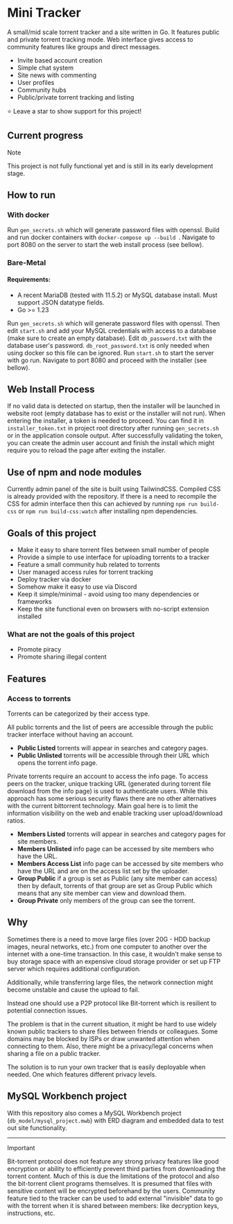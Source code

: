 # Mini Tracker
A small/mid scale torrent tracker and a site written in Go. It features public and private torrent tracking mode. Web interface gives access to community features like groups and direct messages.

- Invite based account creation
- Simple chat system
- Site news with commenting
- User profiles
- Community hubs
- Public/private torrent tracking and listing

⭐ Leave a star to show support for this project!


## Current progress
> [!NOTE]  
> This project is not fully functional yet and is still in its early development stage.

## How to run

### With docker

Run `gen_secrets.sh` which will generate password files with openssl. Build and run docker containers with `docker-compose up --build `. Navigate to port 8080 on the server to start the web install process (see bellow).

### Bare-Metal

#### Requirements:
 * A recent MariaDB (tested with 11.5.2) or MySQL database install. Must support JSON datatype fields.
 * Go >= 1.23

Run `gen_secrets.sh` which will generate password files with openssl. Then edit `start.sh` and add your MySQL credentials with access to a database (make sure to create an empty database). Edit `db_password.txt` with the database user's password. `db_root_password.txt` is only needed when using docker so this file can be ignored. Run `start.sh` to start the server with go run. Navigate to port 8080 and proceed with the installer (see bellow).

## Web Install Process
If no valid data is detected on startup, then the installer will be launched in website root (empty database has to exist or the installer will not run). When entering the installer, a token is needed to proceed. You can find it in `installer_token.txt` in project root directory after running `gen_secrets.sh` or in the application console output. After successfully validating the token, you can create the admin user account and finish the install which might require you to reload the page after exiting the installer.

## Use of npm and node modules
Currently admin panel of the site is built using TailwindCSS. Compiled CSS is already provided with the repository. If there is a need to recompile the CSS for admin interface then this can achieved by running `npm run build-css` or `npm run build-css:watch` after installing npm dependencies.

## Goals of this project
- Make it easy to share torrent files between small number of people
- Provide a simple to use interface for uploading torrents to a tracker
- Feature a small community hub related to torrents
- User managed access rules for torrent tracking
- Deploy tracker via docker
- Somehow make it easy to use via Discord
- Keep it simple/minimal - avoid using too many dependencies or frameworks
- Keep the site functional even on browsers with no-script extension installed

### What are not the goals of this project
- Promote piracy
- Promote sharing illegal content

## Features

### Access to torrents
Torrents can be categorized by their access type.

All public torrents and the list of peers are accessible through the public tracker interface without having an account.

- **Public Listed** torrents will appear in searches and category pages.
- **Public Unlisted** torrents will be accessible through their URL which opens the torrent info page. 

Private torrents require an account to access the info page. To access peers on the tracker, unique tracking URL (generated during torrent file download from the info page) is used to authenticate users. While this approach has some serious security flaws there are no other alternatives with the current bittorrent technology. Main goal here is to limit the information visibility on the web and enable tracking user upload/download ratios.

- **Members Listed** torrents will appear in searches and category pages for site members.
- **Members Unlisted** info page can be accessed by site members who have the URL.
- **Members Access List** info page can be accessed by site members who have the URL and are on the access list set by the uploader.
- **Group Public** if a group is set as Public (any site member can access) then by default, torrents of that group are set as Group Public which means that any site member can view and download them.
- **Group Private** only members of the group can see the torrent.


## Why
Sometimes there is a need to move large files (over 20G - HDD backup images, neural networks, etc.) from one computer to another over the internet with a one-time transaction. In this case, it wouldn't make sense to buy storage space with an expensive cloud storage provider or set up FTP server which requires additional configuration. 

Additionally, while transferring large files, the network connection might become unstable and cause the upload to fail.

Instead one should use a P2P protocol like Bit-torrent which is resilient to potential connection issues.

The problem is that in the current situation, it might be hard to use widely known public trackers to share files between friends or colleagues. Some domains may be blocked by ISPs or draw unwanted attention when connecting to them. Also, there might be a privacy/legal concerns when sharing a file on a public tracker.

The solution is to run your own tracker that is easily deployable when needed. One which features different privacy levels.

## MySQL Workbench project
With this repository also comes a MySQL Workbench project (`db_model/mysql_project.mwb`) with ERD diagram and embedded data to test out site functionality. 

---

> [!IMPORTANT]  
> Bit-torrent protocol does not feature any strong privacy features like good encryption or ability to efficiently prevent third parties from downloading the torrent content. Much of this is due the limitations of the protocol and also the bit-torrent client programs themselves. It is presumed that files with sensitive content will be encrypted beforehand by the users. Community feature tied to the tracker can be used to add external "invisible" data to go with the torrent when it is shared between members: like decryption keys, instructions, etc.